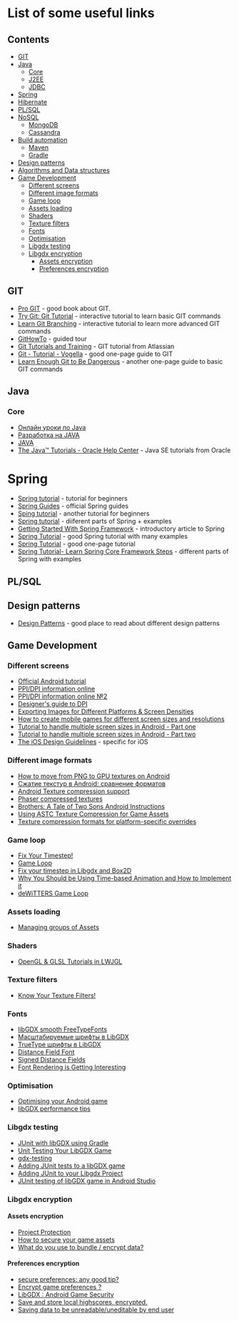# List of some useful links

## Contents
- [GIT](#git)
- [Java](#java)
  - [Core](#core)
  - [J2EE](#j2ee)
  - [JDBC](#jdbc)
- [Spring](#spring)
- [Hibernate](#hibernate)
- [PL/SQL](#pl/sql)
- [NoSQL](#nosql)
  - [MongoDB](#mongodb)
  - [Cassandra](#cassandra)
- [Build automation](#build-automation)
  - [Maven](#maven)
  - [Gradle](#gradle)
- [Design patterns](#design-patterns)
- [Algorithms and Data structures](#algorithms-and-data-structures)
- [Game Development](#game-development)
  - [Different screens](#different-screens)
  - [Different image formats](#different-image-formats)
  - [Game loop](#game-loop)
  - [Assets loading](#assets-loading)
  - [Shaders](#shaders)
  - [Texture filters](#texture-filters)
  - [Fonts](#fonts)
  - [Optimisation](#optimisation)
  - [Libgdx testing](#libgdx-testing)
  - [Libgdx encryption](#libgdx-encryption)
    - [Assets encryption](#assets-encryption)
    - [Preferences encryption](#preferences-encryption)

## GIT
- [Pro GIT](https://git-scm.com/book/ru/v2) - good book about GIT. 
- [Try Git: Git Tutorial](https://try.github.io) - interactive tutorial to learn basic GIT commands 
- [Learn Git Branching](http://learngitbranching.js.org/) - interactive tutorial to learn more advanced GIT commands
- [GitHowTo](https://githowto.com/ru) - guided tour
- [Git Tutorials and Training](https://www.atlassian.com/git/tutorials) - GIT tutorial from Atlassian
- [Git - Tutorial - Vogella](http://www.vogella.com/tutorials/Git/article.html) - good one-page guide to GIT
- [Learn Enough Git to Be Dangerous](https://www.learnenough.com/git-tutorial) - another one-page guide to basic GIT commands

## Java
### Core
- [Онлайн уроки по Java](https://www.youtube.com/user/ytkach/playlists)
- [Разработка на JAVA](https://www.youtube.com/playlist?list=PLrCZzMib1e9qUdn_LEm96Oee3RVb9Qmr_)
- [JAVA](https://www.youtube.com/playlist?list=PLrCZzMib1e9qkzxEuU_huxtSAxrW1t9NZ)
- [The Java™ Tutorials - Oracle Help Center](https://docs.oracle.com/javase/tutorial/) - Java SE tutorials from Oracle

# Spring
- [Spring tutorial](https://www.tutorialspoint.com/spring/) - tutorial for beginners
- [Spring Guides](https://spring.io/guides) - official Spring guides
- [Sping tutorial](https://www.javatpoint.com/spring-tutorial) - another tutorial for beginners
- [Spring tutorial](https://www.journaldev.com/spring) - diiferent parts of Spring + examples
- [Getting Started With Spring Framework](https://www.edureka.co/blog/spring-tutorial/) - introductory article to Spring
- [Spring Tutorial](http://www.mkyong.com/tutorials/spring-tutorials/) - good Spring tutorial with many examples
- [Spring Tutorial](http://www.wideskills.com/spring-tutorial) - good one-page tutorial
- [Spring Tutorial- Learn Spring Core Framework Steps](https://www.dineshonjava.com/spring-tutorial/) - different parts of Spring with examples

## PL/SQL

## Design patterns
- [Design Patterns](https://sourcemaking.com/design_patterns) - good place to read about different design patterns

## Game Development
### Different screens
- [Official Android tutorial](https://developer.android.com/guide/practices/screens_support.html)
- [PPI/DPI information online](http://dpi.lv/)
- [PPI/DPI information online №2](http://pxcalc.com/)
- [Designer's guide to DPI](http://sebastien-gabriel.com/designers-guide-to-dpi/)
- [Exporting Images for Different Platforms & Screen Densities](https://sympli.io/blog/2016/09/01/exporting-images-for-different-platforms-and-screen-densities/)
- [How to create mobile games for different screen sizes and resolutions](https://v-play.net/doc/vplay-different-screen-sizes/)
- [Tutorial to handle multiple screen sizes in Android - Part one](http://blog.gemserk.com/2013/01/22/our-solution-to-handle-multiple-screen-sizes-in-android-part-one/)
- [Tutorial to handle multiple screen sizes in Android - Part two](http://blog.gemserk.com/2013/02/13/our-solution-to-handle-multiple-screen-sizes-in-android-part-two/)
- [The iOS Design Guidelines](https://ivomynttinen.com/blog/ios-design-guidelines) - specific for iOS
### Different image formats
- [How to move from PNG to GPU textures on Android](http://mainroach.blogspot.ru/2014/03/the-png-vs-gpu-battle-on-android.html)
- [Сжатие текстур в Android: сравнение форматов](https://habrahabr.ru/company/intel/blog/276089/)
- [Android Texture compression support](https://developer.android.com/guide/topics/graphics/opengl.html#textures)
- [Phaser compressed textures](https://phaser.io/tutorials/advanced-rendering-tutorial/part6)
- [Brothers: A Tale of Two Sons Android Instructions](https://support.humblebundle.com/hc/en-us/articles/115003664707-Brothers-A-Tale-of-Two-Sons-Android-Instructions)
- [Using ASTC Texture Compression for Game Assets](https://developer.nvidia.com/astc-texture-compression-for-game-assets)
- [Texture compression formats for platform-specific overrides](https://docs.unity3d.com/Manual/class-TextureImporterOverride.html)
### Game loop
- [Fix Your Timestep!](https://gafferongames.com/post/fix_your_timestep/)
- [Game Loop](http://gameprogrammingpatterns.com/game-loop.html)
- [Fix your timestep in Libgdx and Box2D](http://saltares.com/blog/games/fixing-your-timestep-in-libgdx-and-box2d/)
- [Why You Should be Using Time-based Animation and How to Implement it](http://blog.sklambert.com/using-time-based-animation-implement/)
- [deWiTTERS Game Loop](http://webcache.googleusercontent.com/search?q=cache:n2NJ3L_QXwwJ:www.koonsolo.com/news/dewitters-gameloop/+&cd=1&hl=en&ct=clnk&gl=us)
### Assets loading
- [Managing groups of Assets](http://saltares.com/blog/games/managing-groups-of-assets/)
### Shaders
- [OpenGL & GLSL Tutorials in LWJGL](https://github.com/mattdesl/lwjgl-basics/wiki)
### Texture filters
- [Know Your Texture Filters!](http://www.badlogicgames.com/wordpress/?p=1403)
### Fonts
- [libGDX smooth FreeTypeFonts](https://stackoverflow.com/questions/28732448/libgdx-smooth-freetypefonts)
- [Масштабируемые шрифты в LibGDX](http://alexkorablev.ru/2016/03/14/libgdx-fonts/#.WgxWjVVl_IU)
- [TrueType шрифты в LibGDX](http://alexkorablev.ru/2016/07/14/libgdx-ttf/#.WgxYOFVl_IU)
- [Distance Field Font](http://flixel-gdx.com/distance-field-font/)
- [Signed Distance Fields](http://www.codersnotes.com/notes/signed-distance-fields/)
- [Font Rendering is Getting Interesting](https://aras-p.info/blog/2017/02/15/Font-Rendering-is-Getting-Interesting/)
### Optimisation
- [Optimising your Android game](http://magory.net/optimising-your-android-game/)
- [libGDX performance tips](http://www.rainware.net/libgdx-performance-tips-what-i-have-learned-so-far/)
### Libgdx testing
- [JUnit with libGDX using Gradle](http://shahmirj.com/blog/getting-junit-working-with-libgdx-in-gradle)
- [Unit Testing Your LibGDX Game](http://manabreak.eu/java/2016/10/21/unittesting-libgdx.html)
- [gdx-testing](https://github.com/TomGrill/gdx-testing)
- [Adding JUnit tests to a libGDX game](https://staticdot.com/howto/junit-libgdx)
- [Adding JUnit to your Libgdx Project](https://neutroniogames.wordpress.com/2017/05/18/adding-junit-to-your-libgdx-project/)
- [JUnit testing of libGDX game in Android Studio](http://techduke.io/junit-testing-of-libgdx-game-in-android-studio/)
### Libgdx encryption
#### Assets encryption
- [Project Protection](http://www.badlogicgames.com/forum/viewtopic.php?f=15&t=4922)
- [How to secure your game assets](https://www.scirra.com/tutorials/39/how-to-secure-your-game-assets)
- [What do you use to bundle / encrypt data?](https://gamedev.stackexchange.com/questions/2098/what-do-you-use-to-bundle-encrypt-data)
#### Preferences encryption
- [secure preferences: any good tip?](http://badlogicgames.com/forum/viewtopic.php?f=11&t=12496)
- [Encrypt game preferences ?](http://badlogicgames.com/forum/viewtopic.php?f=11&t=10205)
- [LibGDX : Android Game Security](https://stackoverflow.com/questions/33198028/libgdx-android-game-security)
- [Save and store local highscores, encrypted.](http://badlogicgames.com/forum/viewtopic.php?f=15&t=15381)
- [Saving data to be unreadable/uneditable by end user](http://badlogicgames.com/forum/viewtopic.php?f=11&t=19904)
